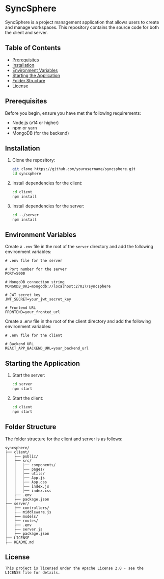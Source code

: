 # SyncSphere

SyncSphere is a project management application that allows users to create and manage workspaces. This repository contains the source code for both the client and server.

## Table of Contents

- [Prerequisites](#prerequisites)
- [Installation](#installation)
- [Environment Variables](#environment-variables)
- [Starting the Application](#starting-the-application)
- [Folder Structure](#folder-structure)
- [License](#license)

## Prerequisites

Before you begin, ensure you have met the following requirements:

- Node.js (v14 or higher)
- npm or yarn
- MongoDB (for the backend)

## Installation

1. Clone the repository:

    ```bash
    git clone https://github.com/yourusername/syncsphere.git
    cd syncsphere
    ```

2. Install dependencies for the client:

    ```bash
    cd client
    npm install
    ```

3. Install dependencies for the server:

    ```bash
    cd ../server
    npm install
    ```

## Environment Variables

Create a `.env` file in the root of the `server` directory and add the following environment variables:

```env
# .env file for the server

# Port number for the server
PORT=5000

# MongoDB connection string
MONGODB_URI=mongodb://localhost:27017/syncsphere

# JWT secret key
JWT_SECRET=your_jwt_secret_key

# Frontend URL
FRONTEND=your_fronted_url
```

Create a .env file in the root of the client directory and add the following environment variables:

```env
# .env file for the client

# Backend URL
REACT_APP_BACKEND_URL=your_backend_url

```


## Starting the Application

1. Start the server:

    ```bash
    cd server
    npm start
    ```

2. Start the client:

    ```bash
    cd client
    npm start
    ```

## Folder Structure

The folder structure for the client and server is as follows:

```
syncsphere/
├── client/
│   ├── public/
│   ├── src/
│   │   ├── components/
│   │   ├── pages/
│   │   ├── utils/
│   │   ├── App.js
│   │   ├── App.css
│   │   ├── index.js
│   │   ├── index.css
│   ├── .env
│   ├── package.json
├── server/
│   ├── controllers/
│   ├── middleware.js
│   ├── models/
│   ├── routes/
│   ├── .env
│   ├── server.js
│   ├── package.json
├── LICENSE
├── README.md
```

## License
    
```plaintext
This project is licensed under the Apache License 2.0 - see the LICENSE file for details.
```